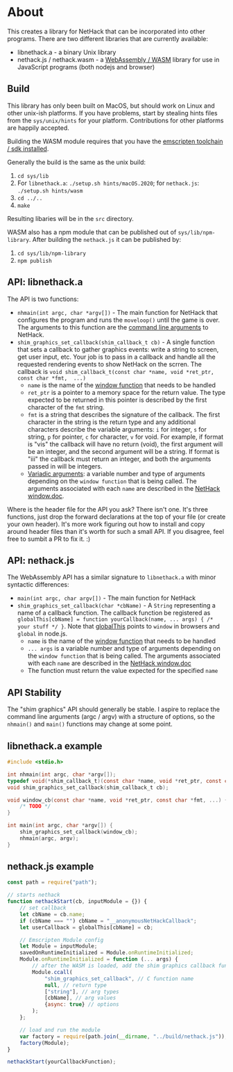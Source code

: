 # About
This creates a library for NetHack that can be incorporated into other programs. There are two different libraries that are currently available:
* libnethack.a - a binary Unix library
* nethack.js / nethack.wasm - a [WebAssembly / WASM](https://webassembly.org/) library for use in JavaScript programs (both nodejs and browser)

## Build
This library has only been built on MacOS, but should work on Linux and other unix-ish platforms. If you have problems, start by stealing hints files from the `sys/unix/hints` for your platform. Contributions for other platforms are happily accepted.

Building the WASM module requires that you have the [emscripten toolchain / sdk installed](https://emscripten.org/docs/getting_started/downloads.html).

Generally the build is the same as the unix build:
1. `cd sys/lib`
2. For `libnethack.a`: `./setup.sh hints/macOS.2020`; for `nethack.js`: `./setup.sh hints/wasm`
3. `cd ../..`
4. `make`

Resulting libaries will be in the `src` directory.

WASM also has a npm module that can be published out of `sys/lib/npm-library`. After building the `nethack.js` it can be published by:
1. `cd sys/lib/npm-library`
2. `npm publish`

## API: libnethack.a
The API is two functions:
* `nhmain(int argc, char *argv[])` - The main function for NetHack that configures the program and runs the `moveloop()` until the game is over. The arguments to this function are the [command line arguments](https://nethackwiki.com/wiki/Options) to NetHack.
* `shim_graphics_set_callback(shim_callback_t cb)` - A single function that sets a callback to gather graphics events: write a string to screen, get user input, etc. Your job is to pass in a callback and handle all the requested rendering events to show NetHack on the scrren. The callback is `void shim_callback_t(const char *name, void *ret_ptr, const char *fmt,  ...)`
  * `name` is the name of the [window function](https://github.com/NetHack/NetHack/blob/NetHack-3.7/doc/window.doc) that needs to be handled
  * `ret_ptr` is a pointer to a memory space for the return value. The type expected to be returned in this pointer is described by the first character of the `fmt` string.
  * `fmt` is a string that describes the signature of the callback. The first character in the string is the return type and any additional characters describe the variable arguments: `i` for integer, `s` for string, `p` for pointer, `c` for character, `v` for void. For example, if format is "vis" the callback will have no return (void), the first argument will be an integer, and the second argument will be a string. If format is "iii" the callback must return an integer, and both the arguments passed in will be integers.
  * [Variadic arguments](https://www.gnu.org/software/libc/manual/html_node/Variadic-Example.html): a variable number and type of arguments depending on the `window function` that is being called. The arguments associated with each `name` are described in the [NetHack window.doc](https://github.com/NetHack/NetHack/blob/NetHack-3.7/doc/window.doc).

Where is the header file for the API you ask? There isn't one. It's three functions, just drop the forward declarations at the top of your file (or create your own header). It's more work figuring out how to install and copy around header files than it's worth for such a small API. If you disagree, feel free to sumbit a PR to fix it. :)

## API: nethack.js
The WebAssembly API has a similar signature to `libnethack.a` with minor syntactic differences:
* `main(int argc, char argv[])` - The main function for NetHack
* `shim_graphics_set_callback(char *cbName)` - A `String` representing a name of a callback function. The callback function be registered as `globalThis[cbName] = function yourCallback(name, ... args) { /* your stuff */ }`. Note that [globalThis](https://developer.mozilla.org/en-US/docs/Web/JavaScript/Reference/Global_Objects/globalThis) points to `window` in browsers and `global` in node.js.
  * `name` is the name of the [window function](https://github.com/NetHack/NetHack/blob/NetHack-3.7/doc/window.doc) that needs to be handled
  * `... args` is a variable number and type of arguments depending on the `window function` that is being called. The arguments associated with each `name` are described in the [NetHack window.doc](https://github.com/NetHack/NetHack/blob/NetHack-3.7/doc/window.doc)
  * The function must return the value expected for the specified `name`


## API Stability
The "shim graphics" API should generally be stable. I aspire to replace the command line arguments (argc / argv) with a structure of options, so the `nhmain()` and `main()` functions may change at some point.

## libnethack.a example
``` c
#include <stdio.h>

int nhmain(int argc, char *argv[]);
typedef void(*shim_callback_t)(const char *name, void *ret_ptr, const char *fmt, ...);
void shim_graphics_set_callback(shim_callback_t cb);

void window_cb(const char *name, void *ret_ptr, const char *fmt, ...) {
    /* TODO */
}

int main(int argc, char *argv[]) {
    shim_graphics_set_callback(window_cb);
    nhmain(argc, argv);
}
```

## nethack.js example
``` js
const path = require("path");

// starts nethack
function nethackStart(cb, inputModule = {}) {
    // set callback
    let cbName = cb.name;
    if (cbName === "") cbName = "__anonymousNetHackCallback";
    let userCallback = globalThis[cbName] = cb;

    // Emscripten Module config
    let Module = inputModule;
    savedOnRuntimeInitialized = Module.onRuntimeInitialized;
    Module.onRuntimeInitialized = function (... args) {
        // after the WASM is loaded, add the shim graphics callback function
        Module.ccall(
            "shim_graphics_set_callback", // C function name
            null, // return type
            ["string"], // arg types
            [cbName], // arg values
            {async: true} // options
        );
    };

    // load and run the module
    var factory = require(path.join(__dirname, "../build/nethack.js"));
    factory(Module);
}

nethackStart(yourCallbackFunction);
```